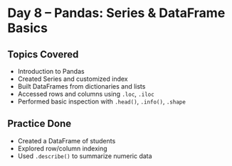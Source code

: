 
#  Day 8 – Pandas: Series & DataFrame Basics

##  Topics Covered
- Introduction to Pandas
- Created Series and customized index
- Built DataFrames from dictionaries and lists
- Accessed rows and columns using `.loc`, `.iloc`
- Performed basic inspection with `.head()`, `.info()`, `.shape`

##  Practice Done
- Created a DataFrame of students
- Explored row/column indexing
- Used `.describe()` to summarize numeric data
